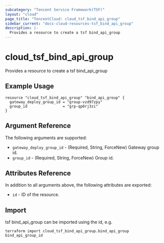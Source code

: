 ```yaml
---
subcategory: "Tencent Service Framework(TSF)"
layout: "cloud"
page_title: "TencentCloud: cloud_tsf_bind_api_group"
sidebar_current: "docs-cloud-resources-tsf_bind_api_group"
description: |-
  Provides a resource to create a tsf bind_api_group
---
```


# cloud_tsf_bind_api_group

Provides a resource to create a tsf bind_api_group

## Example Usage

```hcl
resource "cloud_tsf_bind_api_group" "bind_api_group" {
  gateway_deploy_group_id = "group-vzd97zpy"
  group_id                = "grp-qp0rj3zi"
}
```

## Argument Reference

The following arguments are supported:

* `gateway_deploy_group_id` - (Required, String, ForceNew) Gateway group id.
* `group_id` - (Required, String, ForceNew) Group id.

## Attributes Reference

In addition to all arguments above, the following attributes are exported:

* `id` - ID of the resource.



## Import

tsf bind_api_group can be imported using the id, e.g.

```
terraform import cloud_tsf_bind_api_group.bind_api_group bind_api_group_id
```

